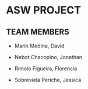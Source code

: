 # ASW PROJECT

## TEAM MEMBERS

* Marin Medina, David

* Nebot Chacopino, Jonathan

* Rímolo Figueira, Florencia

* Sobreviela Periche, Jessica
